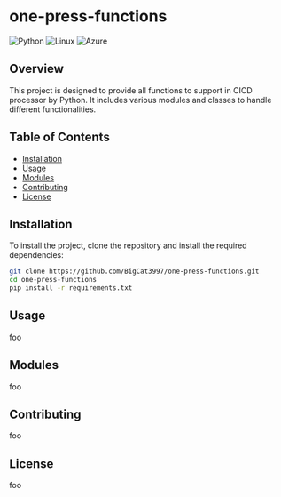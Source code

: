 # one-press-functions

![Python](https://img.shields.io/badge/Python-3776AB?style=for-the-badge&logo=python&logoColor=white)
![Linux](https://img.shields.io/badge/Linux-FCC624?style=for-the-badge&logo=linux&logoColor=black)
![Azure](https://img.shields.io/badge/azure-%230072C6.svg?style=for-the-badge)

## Overview

This project is designed to provide all functions to support in CICD processor by Python. It includes various modules and classes to handle different functionalities.

## Table of Contents

- [Installation](#installation)
- [Usage](#usage)
- [Modules](#modules)
- [Contributing](#contributing)
- [License](#license)

## Installation

To install the project, clone the repository and install the required dependencies:

```bash
git clone https://github.com/BigCat3997/one-press-functions.git
cd one-press-functions
pip install -r requirements.txt
```

## Usage

foo

## Modules

foo

## Contributing

foo

## License

foo
